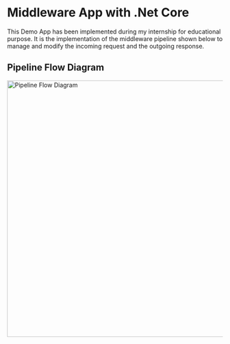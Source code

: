 # Middleware App with .Net Core

This Demo App has been implemented during my internship for educational purpose. It is the implementation of the middleware pipeline shown below to manage and modify the incoming request and the outgoing response.

## Pipeline Flow Diagram

<img src="https://user-images.githubusercontent.com/36201330/164414050-da0841c3-41a4-485f-b543-db63a20287ff.png" alt="Pipeline Flow Diagram" width="600"/>
